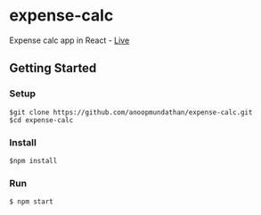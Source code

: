 # expense-calc
Expense calc app in React - [Live](https://anoopmundathan.github.io/expense-calc/build/)

## Getting Started
### Setup
```
$git clone https://github.com/anoopmundathan/expense-calc.git
$cd expense-calc
```
### Install
```
$npm install
```
### Run
```
$ npm start
```
